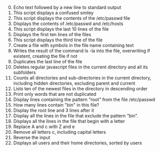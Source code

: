 0. Echo text followed by a new line to standard output
1. This script displays a confused smiley
2. This script displays the contents of the /etc/passwd file
3. Displays the contents of /etc/passwd and /etc/hosts
4. This script displays the last 10 lines of the file
5. Displays the first ten lines of the files
6. This script displays the third line of the file
7. Create a file with symbols in the file name containing text
8. Writes the result of the command ls -la into the file, overwriting if existent, creating the file if not
9. Duplicates the last line of the file
10. Deletes regular javascript files in the current directory and all its subfolders
11. Counts all directories and sub-directories in the current directory, including hidden directories, excluding parent and current
12. Lists ten of the newest files in the directory in descending order
13. Print only words that are not duplicated
14. Display lines containing the pattern “root” from the file /etc/passwd
15. How many lines contain "bin" in this file?
16. Display the root line and 3 lines after it
17. Display all the lines in the file that exclude the pattern “bin”.
18. Displays all the lines in the file that begin with a letter
19. Replace A and c with Z and e
20. Remove all letters c, including capital letters
21. Reverse the input
22. Displays all users and their home directories, sorted by users
